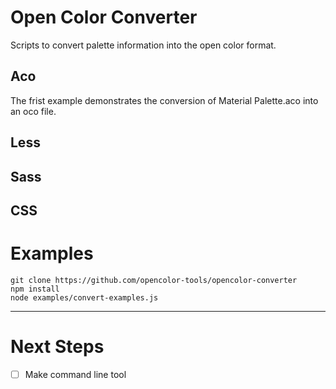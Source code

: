 # Open Color Converter

Scripts to convert palette information into the open color format.

## Aco

The frist example demonstrates the conversion of Material Palette.aco into an oco file.

## Less

## Sass

## CSS

# Examples

```
git clone https://github.com/opencolor-tools/opencolor-converter
npm install
node examples/convert-examples.js
```

---

# Next Steps

- [ ] Make command line tool
